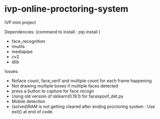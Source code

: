 # ivp-online-proctoring-system
IVP mini project

Dependencies: (command to install : pip install <library>)
- face_recognition
- imutils
- mediapipe
- cv2
- dlib

 
Issues:
- Noface count, face_verif and multiple count for each frame happening
- Not drawing multiple boxes if multiple faces detected
- press a button to capture for face recogn
- Using old version of sklearn(0.19.1) for facespoof_det.py
- Mobile detection
- (solved)RAM is not getting cleared after ending proctoring system : Use exit() at end of code.
